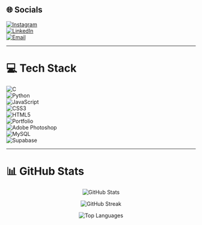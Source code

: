 ## 🌐 Socials  
[![Instagram](https://img.shields.io/badge/Instagram-%23E4405F.svg?logo=Instagram&logoColor=white)](https://instagram.com/dharmik_chokhaliya17)  
[![LinkedIn](https://img.shields.io/badge/LinkedIn-%230077B5.svg?logo=linkedin&logoColor=white)](https://www.linkedin.com/in/dharmik-chokhaliya-ab80592bb)  
[![Email](https://img.shields.io/badge/Email-D14836?logo=gmail&logoColor=white)](mailto:dharmikchokhaliya62@gmail.com)

---

# 💻 Tech Stack  
![C](https://img.shields.io/badge/c-%2300599C.svg?style=for-the-badge&logo=c&logoColor=white)  
![Python](https://img.shields.io/badge/python-3670A0?style=for-the-badge&logo=python&logoColor=ffdd54)  
![JavaScript](https://img.shields.io/badge/javascript-%23323330.svg?style=for-the-badge&logo=javascript&logoColor=%23F7DF1E)  
![CSS3](https://img.shields.io/badge/css3-%231572B6.svg?style=for-the-badge&logo=css3&logoColor=white)  
![HTML5](https://img.shields.io/badge/html5-%23E34F26.svg?style=for-the-badge&logo=html5&logoColor=white)  
![Portfolio](https://img.shields.io/badge/Portfolio-%23000000.svg?style=for-the-badge&logo=firefox&logoColor=#FF7139)  
![Adobe Photoshop](https://img.shields.io/badge/adobe%20photoshop-%2331A8FF.svg?style=for-the-badge&logo=adobe%20photoshop&logoColor=white)  
![MySQL](https://img.shields.io/badge/mysql-4479A1.svg?style=for-the-badge&logo=mysql&logoColor=white)  
![Supabase](https://img.shields.io/badge/Supabase-3ECF8E?style=for-the-badge&logo=supabase&logoColor=white)

---

# 📊 GitHub Stats  

<p align="center">
  <img src="https://github-readme-stats.vercel.app/api?username=Dharmik200817&theme=dark&hide_border=false&include_all_commits=true&count_private=true" alt="GitHub Stats" />
</p>

<p align="center">
  <img src="https://github-readme-streak-stats.herokuapp.com?user=Dharmik200817&theme=dark&hide_border=false" alt="GitHub Streak" />
</p>

<p align="center">
  <img src="https://github-readme-stats.vercel.app/api/top-langs/?username=Dharmik200817&theme=dark&hide_border=false&layout=compact" alt="Top Languages" />
</p>



<!-- Proudly created with GPRM ( https://gprm.itsvg.in ) -->
